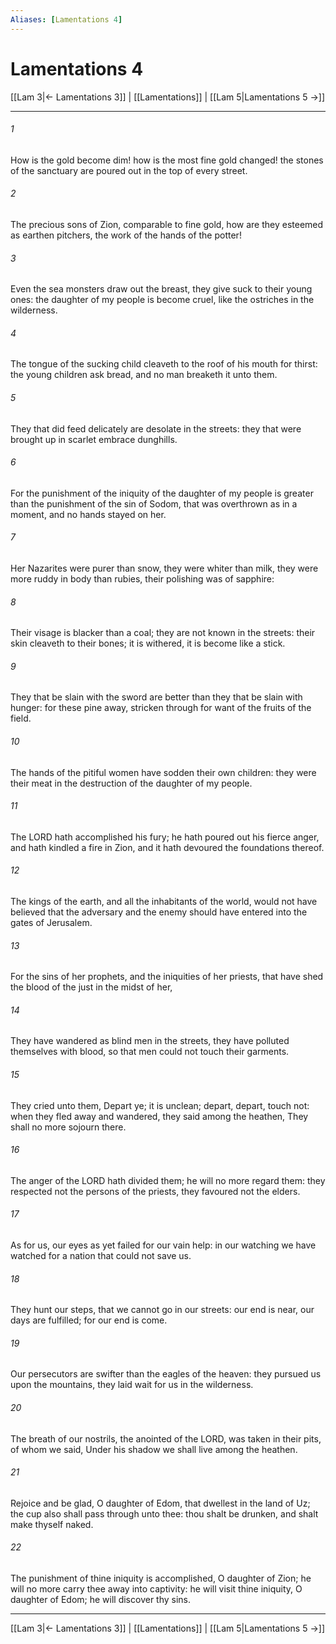 ```yaml
---
Aliases: [Lamentations 4]
---
```

# Lamentations 4

[[Lam 3|← Lamentations 3]] | [[Lamentations]] | [[Lam 5|Lamentations 5 →]]
***



###### 1 
How is the gold become dim! how is the most fine gold changed! the stones of the sanctuary are poured out in the top of every street. 

###### 2 
The precious sons of Zion, comparable to fine gold, how are they esteemed as earthen pitchers, the work of the hands of the potter! 

###### 3 
Even the sea monsters draw out the breast, they give suck to their young ones: the daughter of my people is become cruel, like the ostriches in the wilderness. 

###### 4 
The tongue of the sucking child cleaveth to the roof of his mouth for thirst: the young children ask bread, and no man breaketh it unto them. 

###### 5 
They that did feed delicately are desolate in the streets: they that were brought up in scarlet embrace dunghills. 

###### 6 
For the punishment of the iniquity of the daughter of my people is greater than the punishment of the sin of Sodom, that was overthrown as in a moment, and no hands stayed on her. 

###### 7 
Her Nazarites were purer than snow, they were whiter than milk, they were more ruddy in body than rubies, their polishing was of sapphire: 

###### 8 
Their visage is blacker than a coal; they are not known in the streets: their skin cleaveth to their bones; it is withered, it is become like a stick. 

###### 9 
They that be slain with the sword are better than they that be slain with hunger: for these pine away, stricken through for want of the fruits of the field. 

###### 10 
The hands of the pitiful women have sodden their own children: they were their meat in the destruction of the daughter of my people. 

###### 11 
The LORD hath accomplished his fury; he hath poured out his fierce anger, and hath kindled a fire in Zion, and it hath devoured the foundations thereof. 

###### 12 
The kings of the earth, and all the inhabitants of the world, would not have believed that the adversary and the enemy should have entered into the gates of Jerusalem. 

###### 13 
For the sins of her prophets, and the iniquities of her priests, that have shed the blood of the just in the midst of her, 

###### 14 
They have wandered as blind men in the streets, they have polluted themselves with blood, so that men could not touch their garments. 

###### 15 
They cried unto them, Depart ye; it is unclean; depart, depart, touch not: when they fled away and wandered, they said among the heathen, They shall no more sojourn there. 

###### 16 
The anger of the LORD hath divided them; he will no more regard them: they respected not the persons of the priests, they favoured not the elders. 

###### 17 
As for us, our eyes as yet failed for our vain help: in our watching we have watched for a nation that could not save us. 

###### 18 
They hunt our steps, that we cannot go in our streets: our end is near, our days are fulfilled; for our end is come. 

###### 19 
Our persecutors are swifter than the eagles of the heaven: they pursued us upon the mountains, they laid wait for us in the wilderness. 

###### 20 
The breath of our nostrils, the anointed of the LORD, was taken in their pits, of whom we said, Under his shadow we shall live among the heathen. 

###### 21 
Rejoice and be glad, O daughter of Edom, that dwellest in the land of Uz; the cup also shall pass through unto thee: thou shalt be drunken, and shalt make thyself naked. 

###### 22 
The punishment of thine iniquity is accomplished, O daughter of Zion; he will no more carry thee away into captivity: he will visit thine iniquity, O daughter of Edom; he will discover thy sins.

***
[[Lam 3|← Lamentations 3]] | [[Lamentations]] | [[Lam 5|Lamentations 5 →]]
